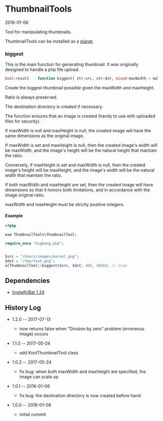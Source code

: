 ThumbnailTools
==================
2016-01-06




Tool for manipulating thumbnails.





ThumbnailTools can be installed as a [planet](https://github.com/lingtalfi/Observer/blob/master/article/article.planetReference.eng.md).






### biggest 

This is the main function for generating thumbnail.
It was originally designed to handle a php file upload.


```php
bool:result    function biggest( str:src, str:dst, mixed:maxWidth = null, mixed:maxHeight = null)
```


Create the biggest thumbnail possible given the maxWidth and maxHeight.

Ratio is always preserved.

The destination directory is created if necessary.

The function ensures that an image is created (handy to use with uploaded files for security).

If maxWidth is null and maxHeight is null, the created image will have the same dimensions
as the original image.

If maxWidth is set and maxHeight is null, then the created image's width will be maxWidth, and the image's height will
be the natural height that maintain the ratio.

Conversely, if maxHeight is set and maxWidth is null, then the created image's height will be maxHeight, and the image's width will
be the natural width that maintain the ratio.

If both maxWidth and maxHeight are set, then the created image will have dimensions so that it honors both limitations,
and in accordance with the image original ratio.

maxWidth and maxHeight must be strictly positive integers.




#### Example

```php
<?php

use ThumbnailTools\ThumbnailTool;

require_once "bigbang.php";


$src = "/Users/images/marvel.png";
$dst = "/tmp/test.png";
a(ThumbnailTool::biggest($src, $dst, 400, 400)); // true

```








Dependencies
------------------

- [lingtalfi/Bat 1.24](https://github.com/lingtalfi/Bat)



History Log
------------------
    
- 1.2.0 -- 2017-07-13

    - now returns false when "Division by zero" problem (erroneous image) occurs
    
- 1.1.0 -- 2017-05-24

    - add KoolThumbnailTool class
    
- 1.0.2 -- 2017-05-24

    - fix bug: when both maxWidth and maxHeight are specified, the image can scale up
    
- 1.0.1 -- 2016-01-06

    - fix bug: the destination directory is now created before hand
    
- 1.0.0 -- 2016-01-06

    - initial commit
    
    